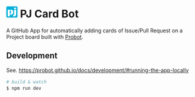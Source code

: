 # <img src='assets/pj-card-bot-192x192.png' width='30' alt='pj-icon'> PJ Card Bot

A GitHub App for automatically adding cards of Issue/Pull Request on a Project board built with [Probot](https://github.com/probot/probot).

## Development

See. https://probot.github.io/docs/development/#running-the-app-locally

```sh
# build & watch
$ npm run dev
```
